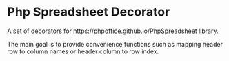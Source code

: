# Php Spreadsheet Decorator
A set of decorators for
<a href='https://phpoffice.github.io/PhpSpreadsheet'>https://phpoffice.github.io/PhpSpreadsheet</a>
library.

The main goal is to provide convenience functions such as mapping header row to column names or
header column to row index.
